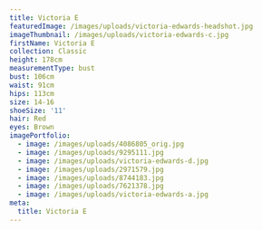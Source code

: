 ```yaml
---
title: Victoria E
featuredImage: /images/uploads/victoria-edwards-headshot.jpg
imageThumbnail: /images/uploads/victoria-edwards-c.jpg
firstName: Victoria E
collection: Classic
height: 178cm
measurementType: bust
bust: 106cm
waist: 91cm
hips: 113cm
size: 14-16
shoeSize: '11'
hair: Red
eyes: Brown
imagePortfolio:
  - image: /images/uploads/4086805_orig.jpg
  - image: /images/uploads/9295111.jpg
  - image: /images/uploads/victoria-edwards-d.jpg
  - image: /images/uploads/2971579.jpg
  - image: /images/uploads/8744183.jpg
  - image: /images/uploads/7621378.jpg
  - image: /images/uploads/victoria-edwards-a.jpg
meta:
  title: Victoria E
---
```


